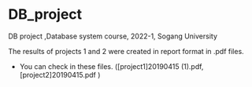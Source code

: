 # DB_project
DB project ,Database system course, 2022-1,  Sogang University  


The results of projects 1 and 2 were created in report format in .pdf files. 

- You can check in these files. ([project1]20190415 (1).pdf, [project2]20190415.pdf )
